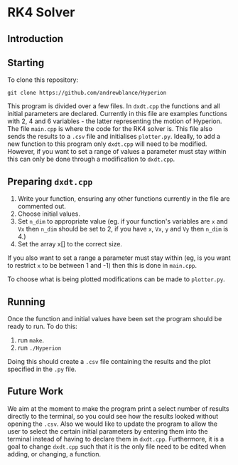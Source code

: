 # RK4 Solver

## Introduction


## Starting
To clone this repository:
```
git clone https://github.com/andrewblance/Hyperion
```

This program is divided over a few files. In ```dxdt.cpp``` the functions and all initial parameters are declared. Currently in this file are examples functions with 2, 4 and 6 variables - the latter representing the motion of Hyperion. The file ```main.cpp``` is where the code for the RK4 solver is. This file also sends the results to a ```.csv``` file and initialises ```plotter.py```. 
Ideally, to add a new function to this program only ```dxdt.cpp``` will need to be modified. However, if you want to set a range of values a parameter must stay within this can only be done through a modification to ```dxdt.cpp```.

## Preparing ```dxdt.cpp```
   1. Write your function, ensuring any other functions currently in the file are commented out.
   2. Choose initial values.
   3. Set ```n_dim``` to appropriate value (eg. if your function's variables are ```x``` and ```Vx``` then ```n_dim``` should be set to 2, if you have ```x```, ```Vx```, ```y``` and ```Vy``` then ```n_dim``` is 4.)
   4. Set the array x[] to the correct size.

If you also want to set a range a parameter must stay within (eg, is you want to restrict ```x``` to be between 1 and -1) then this is done in ```main.cpp```.

To choose what is being plotted modifications can be made to ```plotter.py```.

## Running 
Once the function and initial values have been set the program should be ready to run. To do this:
   1. run ```make```.
   2. run ```./Hyperion```

Doing this should create a ```.csv``` file containing the results and the plot specified in the ```.py``` file.

## Future Work
We aim at the moment to make the program print a select number of results directly to the terminal, so you could see how the results looked without opening the ```.csv```. Also we would like to update the program to allow the user to select the certain initial parameters by entering them into the terminal instead of having to declare them in ```dxdt.cpp```. Furthermore, it is a goal to change ```dxdt.cpp``` such that it is the only file need to be edited when adding, or changing, a function.






